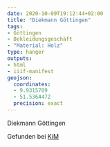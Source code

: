 ```yaml
---
date: 2020-10-09T19:12:44+02:00
title: "Diekmann Göttingen"
tags:
- Göttingen
- Bekleidungsgeschäft
- "Material: Holz"
type: hanger
outputs:
- html
- iiif-manifest
geojson:
  coordinates:
  - 9.9315709
  - 51.5364472
  precision: exact
---
```

Diekmann Göttingen

<div class="source">Gefunden bei <a href="https://www.neue-arbeit-brockensammlung.de/geschaefte/zweigstelle-kim/">KiM</a></div>
